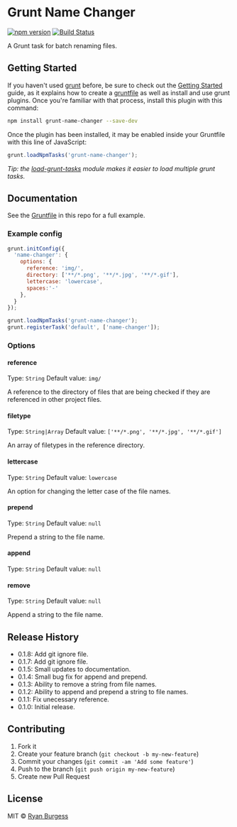 # Grunt Name Changer

[![npm version](https://badge.fury.io/js/grunt-name-changer.svg)](http://badge.fury.io/js/grunt-name-changer) [![Build Status](https://travis-ci.org/ryanburgess/grunt-name-changer.svg?branch=master)](https://travis-ci.org/ryanburgess/grunt-name-changer)

A Grunt task for batch renaming files.

## Getting Started

If you haven't used [grunt][] before, be sure to check out the [Getting Started][] guide, as it explains how to create a [gruntfile][Getting Started] as well as install and use grunt plugins. Once you're familiar with that process, install this plugin with this command:

```sh
npm install grunt-name-changer --save-dev
```

Once the plugin has been installed, it may be enabled inside your Gruntfile with this line of JavaScript:

```js
grunt.loadNpmTasks('grunt-name-changer');
```

*Tip: the [load-grunt-tasks](https://github.com/sindresorhus/load-grunt-tasks) module makes it easier to load multiple grunt tasks.*

[grunt]: http://gruntjs.com
[Getting Started]: https://github.com/gruntjs/grunt/wiki/Getting-started


## Documentation

See the [Gruntfile](Gruntfile.js) in this repo for a full example.


### Example config

```js
grunt.initConfig({
  'name-changer': {
    options: {
      reference: 'img/',
      directory: ['**/*.png', '**/*.jpg', '**/*.gif'],
      lettercase: 'lowercase',
      spaces:'-'
    },
  }
});

grunt.loadNpmTasks('grunt-name-changer');
grunt.registerTask('default', ['name-changer']);
```

### Options

#### reference
Type: `String`
Default value: `img/`

A reference to the directory of files that are being checked if they are referenced in other project files.

#### filetype
Type: `String|Array`
Default value: `['**/*.png', '**/*.jpg', '**/*.gif']`

An array of filetypes in the reference directory.

#### lettercase
Type: `String`
Default value: `lowercase`

An option for changing the letter case of the file names.

#### prepend
Type: `String`
Default value: `null`

Prepend a string to the file name.

#### append
Type: `String`
Default value: `null`

#### remove
Type: `String`
Default value: `null`

Append a string to the file name.

## Release History
* 0.1.8: Add git ignore file.
* 0.1.7: Add git ignore file.
* 0.1.5: Small updates to documentation.
* 0.1.4: Small bug fix for append and prepend.
* 0.1.3: Ability to remove a string from file names.
* 0.1.2: Ability to append and prepend a string to file names.
* 0.1.1: Fix unecessary reference.
* 0.1.0: Initial release.

## Contributing

1. Fork it
2. Create your feature branch (`git checkout -b my-new-feature`)
3. Commit your changes (`git commit -am 'Add some feature'`)
4. Push to the branch (`git push origin my-new-feature`)
5. Create new Pull Request


## License

MIT © [Ryan Burgess](http://ryanburgess.com)